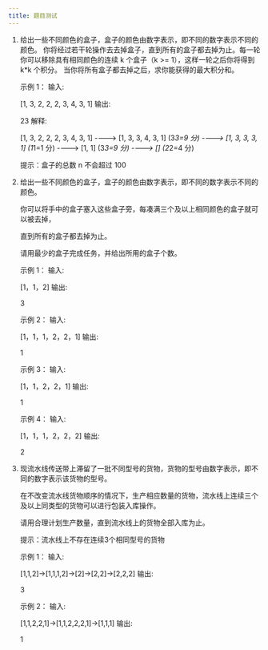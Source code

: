```yaml
---
title: 题目测试
---
```

1. 给出一些不同颜色的盒子，盒子的颜色由数字表示，即不同的数字表示不同的颜色。
   你将经过若干轮操作去去掉盒子，直到所有的盒子都去掉为止。每一轮你可以移除具有相同颜色的连续 k 个盒子（k >= 1），这样一轮之后你将得到 k*k 个积分。
   当你将所有盒子都去掉之后，求你能获得的最大积分和。

   示例 1：
   输入:

   [1, 3, 2, 2, 2, 3, 4, 3, 1]
   输出:

   23
   解释:

   [1, 3, 2, 2, 2, 3, 4, 3, 1] 
   ----> [1, 3, 3, 4, 3, 1] (3*3=9 分) 
   ----> [1, 3, 3, 3, 1] (1*1=1 分) 
   ----> [1, 1] (3*3=9 分) 
   ----> [] (2*2=4 分)

   提示：盒子的总数 n 不会超过 100
   
<!-- more -->

2. 给出一些不同颜色的盒子，盒子的颜色由数字表示，即不同的数字表示不同的颜色。

   你可以将手中的盒子塞入这些盒子旁，每凑满三个及以上相同颜色的盒子就可以被去掉，

   直到所有的盒子都去掉为止。

   请用最少的盒子完成任务，并给出所用的盒子个数。

   示例 1：
   输入:

   [1，1，2]
   输出:

   3

   示例 2：
   输入:

   [1，1，1，2，2，1]
   输出:

   1

   示例 3：
   输入:

   [1，1，2，2，1]
   输出:

   1

   示例 4：
   输入:

   [1，1，1，2，2，2]
   输出:

   2
   
3. 现流水线传送带上滞留了一批不同型号的货物，货物的型号由数字表示，即不同的数字表示该货物的型号。

   在不改变流水线货物顺序的情况下，生产相应数量的货物，流水线上连续三个及以上同类型的货物可以进行包装入库操作。

   请用合理计划生产数量，直到流水线上的货物全部入库为止。

   提示：流水线上不存在连续3个相同型号的货物

   示例 1：
   输入:

   [1,1,2]->[1,1,1,2]->[2]->[2,2]->[2,2,2]
   输出:

   3

   示例 2：
   输入:

   [1,1,2,2,1]->[1,1,2,2,2,1]->[1,1,1]
   输出:

   1

   
